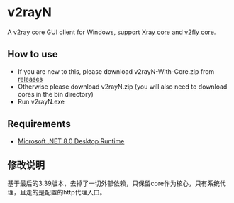 # v2rayN
A v2ray core GUI client for Windows, support [Xray core](https://github.com/XTLS/Xray-core) and [v2fly core](https://github.com/v2fly/v2ray-core).


## How to use
- If you are new to this, please download v2rayN-With-Core.zip from [releases](https://github.com/blackier/v2rayN/releases)
- Otherwise please download v2rayN.zip (you will also need to download cores in the bin directory)
- Run v2rayN.exe

## Requirements  
- [Microsoft .NET 8.0 Desktop Runtime ](https://dotnet.microsoft.com/en-us/download/dotnet/8.0)

## 修改说明

基于最后的3.39版本，去掉了一切外部依赖，只保留core作为核心，只有系统代理，且走的是配置的http代理入口。

